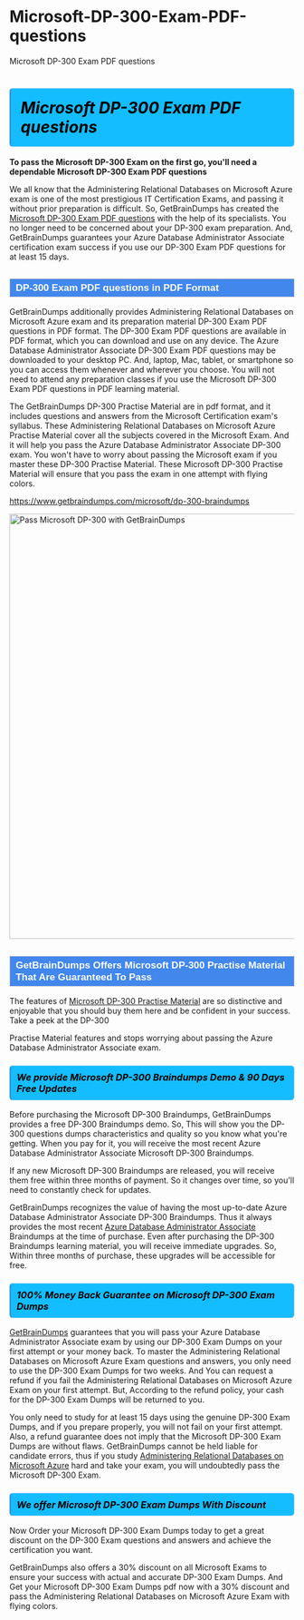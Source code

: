 # Microsoft-DP-300-Exam-PDF-questions
Microsoft DP-300 Exam PDF questions
<h1><strong><span style="display: block; color: #000000; background: #14BDFF; border: 0.5px solid #AED6F1; border-left: 3px solid #3498DB; padding: .6em; border-radius: 6px;">                     <em>Microsoft DP-300 <span class="exam_variation">Exam PDF questions</span> </em>                </span></strong>            </h1>                        <p><strong>To pass the Microsoft DP-300 Exam on the first go, you'll need a dependable Microsoft DP-300 <span class="exam_variation">Exam PDF questions</span></strong></p>                        <p>We all know that the Administering Relational Databases on Microsoft Azure exam is one of the most prestigious IT Certification Exams,             and passing it without prior preparation is difficult. So, GetBrainDumps has created the <a href="https://www.getbraindumps.com/microsoft/dp-300-braindumps">Microsoft DP-300 <span class="exam_variation">Exam PDF questions</span></a> with the help of its specialists.             You no longer need to be concerned about your DP-300 exam preparation. And, GetBrainDumps guarantees your Azure Database Administrator Associate certification             exam success if you use our DP-300 <span class="exam_variation">Exam PDF questions</span> for at least 15 days.</p>                        <h2 style="background: #4287ec; border: 1px solid #cccccc; padding: 5px 10px;">                <span style="color: #ffffff;">                    <span style="font-size: 11pt;">                        <span style="line-height: normal;">                            <span style="font-family: Calibri,sans-serif;">                                <strong>                                    <span style="font-size: 13.0pt;">DP-300 <span class="exam_variation">Exam PDF questions</span> in PDF Format</span>                                </strong>                            </span>                        </span>                    </span>                </span>            </h2>                        <p>GetBrainDumps additionally provides Administering Relational Databases on Microsoft Azure exam and its preparation material DP-300 <span class="exam_variation">Exam PDF questions</span> in PDF format.             The DP-300 <span class="exam_variation">Exam PDF questions</span> are available in PDF format, which you can download and use on any device. The Azure Database Administrator Associate DP-300 <span class="exam_variation">Exam PDF questions</span> may be downloaded             to your desktop PC. And, laptop, Mac, tablet, or smartphone so you can access them whenever and wherever you choose. You will not need to attend any preparation classes if you use             the Microsoft DP-300 <span class="exam_variation">Exam PDF questions</span> in PDF learning material. </p>                        <p>The GetBrainDumps DP-300 <span class="exam_variation2">Practise Material</span> are in pdf format, and  it includes questions and answers from the Microsoft Certification exam's syllabus. These             Administering Relational Databases on Microsoft Azure <span class="exam_variation2">Practise Material</span> cover all the subjects covered in the Microsoft Exam. And it will help you pass the             Azure Database Administrator Associate DP-300 exam. You won't have to worry about passing the Microsoft exam if you master these DP-300 <span class="exam_variation2">Practise Material</span>.             These Microsoft DP-300 <span class="exam_variation2">Practise Material</span> will ensure that you pass the exam in one attempt with flying colors.</p>                        <p><a href="https://www.getbraindumps.com/microsoft/dp-300-braindumps">https://www.getbraindumps.com/microsoft/dp-300-braindumps</a></p>                        <p><a href="https://www.getbraindumps.com/"><img src="https://www.getbraindumps.com/images/get-updated-exam-questions-with-discount-getbraindumps.jpg" class="postImage" alt="Pass Microsoft DP-300 with GetBrainDumps" width="750"></a></p>                            <h2 style="background: #4287ec; border: 1px solid #cccccc; padding: 5px 10px;">                <span style="color: #ffffff;">                    <span style="font-size: 11pt;">                        <span style="line-height: normal;">                            <span style="font-family: Calibri,sans-serif;">                                <strong>                                    <span style="font-size: 13.0pt;">GetBrainDumps Offers Microsoft DP-300 <span class="exam_variation2">Practise Material</span> That Are Guaranteed To Pass</span>                                </strong>                            </span>                        </span>                    </span>                </span>            </h2>                        <p>The features of <a href="https://www.getbraindumps.com/microsoft-braindumps.html">Microsoft DP-300 <span class="exam_variation2">Practise Material</span></a> are so distinctive and enjoyable that you should buy them here and be confident in your success. Take a peek at the DP-300</p>            <p> <span class="exam_variation2">Practise Material</span> features and stops worrying about passing the Azure Database Administrator Associate exam.</p>                        <h3>                <strong>                    <span style="display: block; color: #000000; background: #14BDFF; border: 0.5px solid #AED6F1; border-left: 3px solid #3498DB; padding: .6em; border-radius: 6px;">                        <em>We provide Microsoft DP-300 <span class="exam_variation3">Braindumps</span> Demo &amp; 90 Days Free Updates</em>                    </span>                </strong>            </h3>                        <p>Before purchasing the Microsoft DP-300 <span class="exam_variation3">Braindumps</span>, GetBrainDumps provides a free DP-300 <span class="exam_variation3">Braindumps</span> demo. So, This will show you the DP-300 questions dumps             characteristics and quality so you know what you're getting. When you pay for it, you will receive the most recent             Azure Database Administrator Associate Microsoft DP-300 <span class="exam_variation3">Braindumps</span>.</p>                        <p>If any new Microsoft DP-300 <span class="exam_variation3">Braindumps</span> are released, you will receive them free within three months of payment.             So it changes over time, so you'll need to constantly check for updates.</p>                        <p>GetBrainDumps recognizes the value of having the most up-to-date Azure Database Administrator Associate DP-300 <span class="exam_variation3">Braindumps</span>. Thus it always provides the most recent             <a href="https://www.getbraindumps.com/microsoft/azure-database-administrator-associate-braindumps.html">Azure Database Administrator Associate</a> <span class="exam_variation3">Braindumps</span> at the time of purchase. Even after purchasing the DP-300 <span class="exam_variation3">Braindumps</span> learning material, you will receive immediate upgrades.             So, Within three months of purchase, these upgrades will be accessible for free.</p>                        <h3>                <strong>                    <span style="display: block; color: #000000; background: #14BDFF; border: 0.5px solid #AED6F1; border-left: 3px solid #3498DB; padding: .6em; border-radius: 6px;">                        <em>100% Money Back Guarantee on Microsoft DP-300 <span class="exam_variation4">Exam Dumps</span></em>                    </span>                </strong>            </h3>                        <p><a href="https://www.getbraindumps.com/">GetBrainDumps</a> guarantees that you will pass your Azure Database Administrator Associate exam by using our DP-300 <span class="exam_variation4">Exam Dumps</span> on your first attempt or your money back.             To master the Administering Relational Databases on Microsoft Azure Exam questions and answers, you only need to use the DP-300 <span class="exam_variation4">Exam Dumps</span> for             two weeks. And You can request a refund if you fail the Administering Relational Databases on Microsoft Azure Exam on your first attempt. But, According to the refund policy, your cash             for the DP-300 <span class="exam_variation4">Exam Dumps</span> will be returned to you.</p>                        <p>You only need to study for at least 15 days using the genuine DP-300 <span class="exam_variation4">Exam Dumps</span>, and if you prepare properly, you will not fail on your first attempt.             Also, a refund guarantee does not imply that the Microsoft DP-300 <span class="exam_variation4">Exam Dumps</span> are without flaws. GetBrainDumps cannot be held liable for candidate errors,             thus if you study <a href="https://www.getbraindumps.com/microsoft/dp-300-braindumps">Administering Relational Databases on Microsoft Azure</a> hard and take your exam, you will undoubtedly pass the Microsoft DP-300 Exam. </p>                        <h3>                <strong>                    <span style="display: block; color: #000000; background: #14BDFF; border: 0.5px solid #AED6F1; border-left: 3px solid #3498DB; padding: .6em; border-radius: 6px;">                        <em>We offer Microsoft DP-300 <span class="exam_variation4">Exam Dumps</span> With Discount</em>                    </span>                </strong>            </h3>                        <p>Now Order your Microsoft DP-300 <span class="exam_variation4">Exam Dumps</span> today to get a great discount on the DP-300 Exam questions and answers and achieve the certification you want.</p>                        <p>GetBrainDumps also offers a 30% discount on all Microsoft Exams to ensure your success with actual and accurate DP-300 <span class="exam_variation4">Exam Dumps</span>. And Get your Microsoft DP-300 <span class="exam_variation4">Exam Dumps</span>             pdf now with a 30% discount and pass the Administering Relational Databases on Microsoft Azure Exam with flying colors.</p>                    
